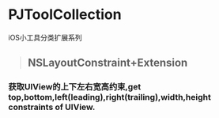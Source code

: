 # PJToolCollection
iOS小工具分类扩展系列

> ## NSLayoutConstraint+Extension
### 获取UIView的上下左右宽高约束,get top,bottom,left(leading),right(trailing),width,height constraints of UIView.


